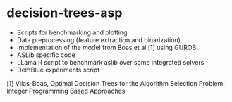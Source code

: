 # decision-trees-asp

- Scripts for benchmarking and plotting
- Data preprocessing (feature extraction and binarization)
- Implementation of the model from Boas et al [1] using GUROBI
- ASLib specific code
- LLama R script to benchmark aslib over some integrated solvers
- DelftBlue experiments script


[1] Vilas-Boas, Optimal Decision Trees for the Algorithm Selection Problem:
Integer Programming Based Approaches
